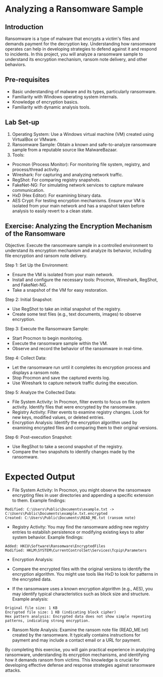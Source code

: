 # Analyzing a Ransomware Sample

## Introduction
Ransomware is a type of malware that encrypts a victim's files and demands payment for the decryption key. Understanding how ransomware operates can help in developing strategies to defend against it and respond to incidents. In this project, you will analyze a ransomware sample to understand its encryption mechanism, ransom note delivery, and other behaviors.

## Pre-requisites
- Basic understanding of malware and its types, particularly ransomware.
- Familiarity with Windows operating system internals.
- Knowledge of encryption basics.
- Familiarity with dynamic analysis tools.

## Lab Set-up
1. Operating System: Use a Windows virtual machine (VM) created using VirtualBox or VMware.
2. Ransomware Sample: Obtain a known and safe-to-analyze ransomware sample from a reputable source like MalwareBazaar.
3. Tools:
  - Procmon (Process Monitor): For monitoring file system, registry, and process/thread activity.
  - Wireshark: For capturing and analyzing network traffic.
  - RegShot: For comparing registry snapshots.
  - FakeNet-NG: For simulating network services to capture malware communication.
  - HxD (Hex Editor): For examining binary data.
  - AES Crypt: For testing encryption mechanisms.
Ensure your VM is isolated from your main network and has a snapshot taken before analysis to easily revert to a clean state.

## Exercise: Analyzing the Encryption Mechanism of the Ransomware
Objective: Execute the ransomware sample in a controlled environment to understand its encryption mechanism and analyze its behavior, including file encryption and ransom note delivery.

Step 1: Set Up the Environment:

- Ensure the VM is isolated from your main network.
- Install and configure the necessary tools: Procmon, Wireshark, RegShot, and FakeNet-NG.
- Take a snapshot of the VM for easy restoration.

Step 2: Initial Snapshot:

- Use RegShot to take an initial snapshot of the registry.
- Create some test files (e.g., text documents, images) to observe encryption.

Step 3: Execute the Ransomware Sample:

- Start Procmon to begin monitoring.
- Execute the ransomware sample within the VM.
- Observe and record the behavior of the ransomware in real-time.

Step 4: Collect Data:

- Let the ransomware run until it completes its encryption process and displays a ransom note.
- Stop Procmon and save the captured events log.
- Use Wireshark to capture network traffic during the execution.

Step 5: Analyze the Collected Data:

- File System Activity: In Procmon, filter events to focus on file system activity. Identify files that were encrypted by the ransomware.
- Registry Activity: Filter events to examine registry changes. Look for new keys, modified values, or deleted entries.
- Encryption Analysis: Identify the encryption algorithm used by examining encrypted files and comparing them to their original versions.

Step 6: Post-execution Snapshot:

- Use RegShot to take a second snapshot of the registry.
- Compare the two snapshots to identify changes made by the ransomware.

# Expected Output

- File System Activity: In Procmon, you might observe the ransomware encrypting files in user directories and appending a specific extension to them. Example findings:

```
Modified: C:\Users\Public\Documents\example.txt -> C:\Users\Public\Documents\example.txt.encrypted
Created: C:\Users\Public\Documents\READ_ME.txt (ransom note)
```

- Registry Activity: You may find the ransomware adding new registry entries to establish persistence or modifying existing keys to alter system behavior. Example findings:

```
Added: HKCU\Software\Ransomware\EncryptedFiles
Modified: HKLM\SYSTEM\CurrentControlSet\Services\Tcpip\Parameters
```

- Encryption Analysis:

- Compare the encrypted files with the original versions to identify the encryption algorithm. You might use tools like HxD to look for patterns in the encrypted data.
- If the ransomware uses a known encryption algorithm (e.g., AES), you may identify typical characteristics such as block size and structure. Example analysis:
```
Original file size: 1 KB
Encrypted file size: 1 KB (indicating block cipher)
Hex pattern analysis: Encrypted data does not show simple repeating patterns, indicating strong encryption.
```
- Ransom Note Analysis: Examine the ransom note file (READ_ME.txt) created by the ransomware. It typically contains instructions for payment and may include a contact email or a URL for payment.


By completing this exercise, you will gain practical experience in analyzing ransomware, understanding its encryption mechanisms, and identifying how it demands ransom from victims. This knowledge is crucial for developing effective defense and response strategies against ransomware attacks.







